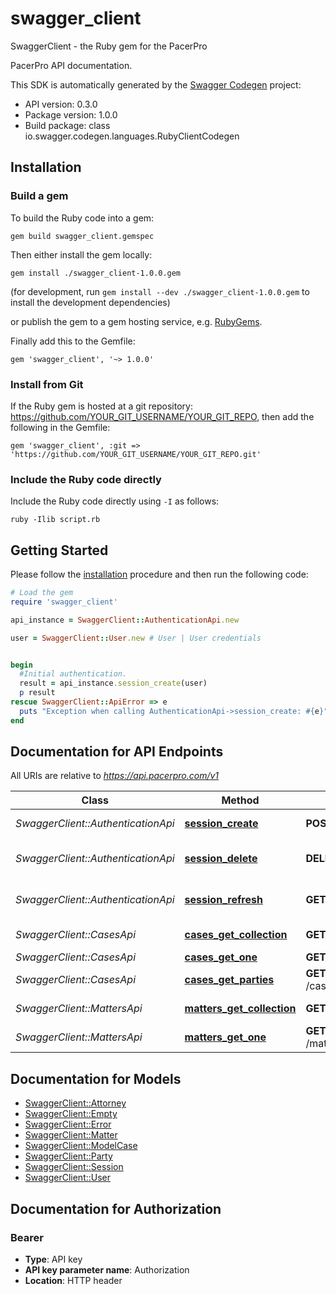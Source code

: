 # swagger_client

SwaggerClient - the Ruby gem for the PacerPro

PacerPro API documentation.

This SDK is automatically generated by the [Swagger Codegen](https://github.com/swagger-api/swagger-codegen) project:

- API version: 0.3.0
- Package version: 1.0.0
- Build package: class io.swagger.codegen.languages.RubyClientCodegen

## Installation

### Build a gem

To build the Ruby code into a gem:

```shell
gem build swagger_client.gemspec
```

Then either install the gem locally:

```shell
gem install ./swagger_client-1.0.0.gem
```
(for development, run `gem install --dev ./swagger_client-1.0.0.gem` to install the development dependencies)

or publish the gem to a gem hosting service, e.g. [RubyGems](https://rubygems.org/).

Finally add this to the Gemfile:

    gem 'swagger_client', '~> 1.0.0'

### Install from Git

If the Ruby gem is hosted at a git repository: https://github.com/YOUR_GIT_USERNAME/YOUR_GIT_REPO, then add the following in the Gemfile:

    gem 'swagger_client', :git => 'https://github.com/YOUR_GIT_USERNAME/YOUR_GIT_REPO.git'

### Include the Ruby code directly

Include the Ruby code directly using `-I` as follows:

```shell
ruby -Ilib script.rb
```

## Getting Started

Please follow the [installation](#installation) procedure and then run the following code:
```ruby
# Load the gem
require 'swagger_client'

api_instance = SwaggerClient::AuthenticationApi.new

user = SwaggerClient::User.new # User | User credentials


begin
  #Initial authentication.
  result = api_instance.session_create(user)
  p result
rescue SwaggerClient::ApiError => e
  puts "Exception when calling AuthenticationApi->session_create: #{e}"
end

```

## Documentation for API Endpoints

All URIs are relative to *https://api.pacerpro.com/v1*

Class | Method | HTTP request | Description
------------ | ------------- | ------------- | -------------
*SwaggerClient::AuthenticationApi* | [**session_create**](docs/AuthenticationApi.md#session_create) | **POST** /session | Initial authentication.
*SwaggerClient::AuthenticationApi* | [**session_delete**](docs/AuthenticationApi.md#session_delete) | **DELETE** /session | Revoke all JWT tokens (logout).
*SwaggerClient::AuthenticationApi* | [**session_refresh**](docs/AuthenticationApi.md#session_refresh) | **GET** /session | Refresh authentication token
*SwaggerClient::CasesApi* | [**cases_get_collection**](docs/CasesApi.md#cases_get_collection) | **GET** /cases | A collection of cases.
*SwaggerClient::CasesApi* | [**cases_get_one**](docs/CasesApi.md#cases_get_one) | **GET** /cases/{caseId} | A single case.
*SwaggerClient::CasesApi* | [**cases_get_parties**](docs/CasesApi.md#cases_get_parties) | **GET** /cases/{caseId}/parties | A table of parties.
*SwaggerClient::MattersApi* | [**matters_get_collection**](docs/MattersApi.md#matters_get_collection) | **GET** /matters | A collection of matters.
*SwaggerClient::MattersApi* | [**matters_get_one**](docs/MattersApi.md#matters_get_one) | **GET** /matters/{matterId} | A single matter.


## Documentation for Models

 - [SwaggerClient::Attorney](docs/Attorney.md)
 - [SwaggerClient::Empty](docs/Empty.md)
 - [SwaggerClient::Error](docs/Error.md)
 - [SwaggerClient::Matter](docs/Matter.md)
 - [SwaggerClient::ModelCase](docs/ModelCase.md)
 - [SwaggerClient::Party](docs/Party.md)
 - [SwaggerClient::Session](docs/Session.md)
 - [SwaggerClient::User](docs/User.md)


## Documentation for Authorization


### Bearer

- **Type**: API key
- **API key parameter name**: Authorization
- **Location**: HTTP header

